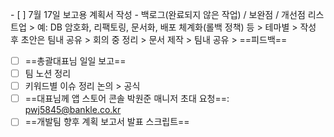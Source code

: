 \- [ ] 7월 17일 보고용 계획서 작성
	- 백로그(완료되지 않은 작업) / 보완점 / 개선점 리스트업 > 예: DB 암호화, 리팩토링, 문서화, 배포 체계화(롤백 정책) 등 > 테마별 > 작성 후 초안은 팀내 공유 > 회의 중 정리 > 문서 제작 > 팀내 공유 > ==피드백== 
- [ ] ==총괄대표님 일일 보고==
- [ ] 팀 노션 정리
- [ ] 키워드별 이슈 정리 논의 > 공식
- [ ] ==대표님께 앱 스토어 콘솔 박원준 매니저 초대 요청==: pwj5845@bankle.co.kr
- [ ] ==개발팀 향후 계획 보고서 발표 스크립트==